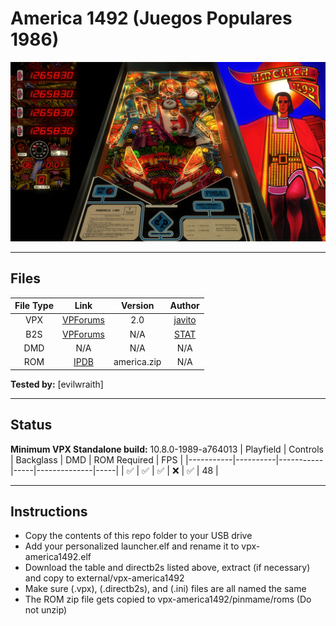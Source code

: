 # America 1492 (Juegos Populares 1986)

![Table Preview](../../images/vpx-america1492.jpg)

---

## Files
| File Type | Link | Version | Author |
|:---------:|:----:|:-------:|:------:|
| VPX | [VPForums](https://www.vpforums.org/index.php?app=downloads&showfile=18607) | 2.0 | [javito](https://www.vpforums.org/index.php?showuser=11433) |
| B2S | [VPForums](https://www.vpforums.org/index.php?app=downloads&showfile=12323) | N/A | [STAT](https://www.vpforums.org/index.php?showuser=11253) |
| DMD | N/A | N/A | N/A |
| ROM | [IPDB](https://www.ipdb.org/files/5013/america.zip) | america.zip | N/A |

**Tested by:** [evilwraith]

---

## Status 
**Minimum VPX Standalone build:** 10.8.0-1989-a764013
| Playfield | Controls | Backglass | DMD | ROM Required | FPS | 
|-----------|----------|-----------|-----|--------------|-----|
| :white_check_mark: | :white_check_mark: | :white_check_mark: | :x: | :white_check_mark: | 48 |

---

## Instructions
- Copy the contents of this repo folder to your USB drive
- Add your personalized launcher.elf and rename it to vpx-america1492.elf
- Download the table and directb2s listed above, extract (if necessary) and copy to external/vpx-america1492
- Make sure (.vpx), (.directb2s), and (.ini) files are all named the same
- The ROM zip file gets copied to vpx-america1492/pinmame/roms (Do not unzip)
